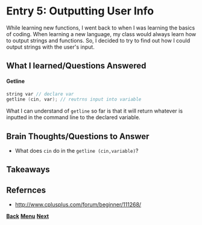# Entry 5: Outputting User Info
While learning new functions, I went back to when I was learning the basics of coding. When
learning a new language, my class would always learn how to output strings and functions.
So, I decided to try to find out how I could output strings with the user's input. 

## What I learned/Questions Answered

#### Getline
``` c
string var // declare var
getline (cin, var); // reutrns input into variable

```

What I can understand of `getline` so far is that it will return whatever is inputted in
the command line to the declared variable. 


## Brain Thoughts/Questions to Answer

* What does `cin` do in the `getline (cin,variable)`?

## Takeaways


## Refernces
* http://www.cplusplus.com/forum/beginner/111268/

[**Back**](entry04-the-exploring.md) [**Menu**](../README.md) [**Next**](entry06-deciding-what-to-do.md) 

<!--**Questions from Entry 3** -->
<!--[preprocessor directives c++](https://www.google.com/search?q=Preprocessor+directive&oq=Preprocessor+directive&aqs=chrome..69i57.366j0j1&sourceid=chrome&es_sm=91&ie=UTF-8#safe=strict&q=preprocessor+directives+c%2B%2B)-->
